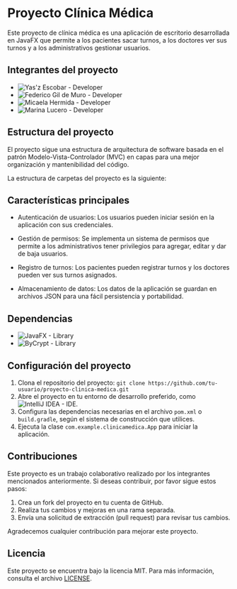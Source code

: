 # Proyecto Clínica Médica

Este proyecto de clínica médica es una aplicación de escritorio desarrollada en JavaFX que permite a los pacientes sacar turnos, a los doctores ver sus turnos y a los administrativos gestionar usuarios.

## Integrantes del proyecto

- <img src="https://img.shields.io/badge/Yas'z%20Escobar-Developer-blue" alt="Yas'z Escobar - Developer">
- <img src="https://img.shields.io/badge/Federico%20Gil%20de%20Muro-Developer-blue" alt="Federico Gil de Muro - Developer">
- <img src="https://img.shields.io/badge/Micaela%20Hermida-Developer-blue" alt="Micaela Hermida - Developer">
- <img src="https://img.shields.io/badge/Marina%20Lucero-Developer-blue" alt="Marina Lucero - Developer">

## Estructura del proyecto

El proyecto sigue una estructura de arquitectura de software basada en el patrón Modelo-Vista-Controlador (MVC) en capas para una mejor organización y mantenibilidad del código.

La estructura de carpetas del proyecto es la siguiente:



## Características principales

- Autenticación de usuarios: Los usuarios pueden iniciar sesión en la aplicación con sus credenciales.

- Gestión de permisos: Se implementa un sistema de permisos que permite a los administrativos tener privilegios para agregar, editar y dar de baja usuarios.

- Registro de turnos: Los pacientes pueden registrar turnos y los doctores pueden ver sus turnos asignados.

- Almacenamiento de datos: Los datos de la aplicación se guardan en archivos JSON para una fácil persistencia y portabilidad.

## Dependencias

- <img src="https://img.shields.io/badge/JavaFX-Library-green" alt="JavaFX - Library">
- <img src="https://img.shields.io/badge/ByCrypt-Library-green" alt="ByCrypt - Library">

## Configuración del proyecto

1. Clona el repositorio del proyecto: `git clone https://github.com/tu-usuario/proyecto-clinica-medica.git`
2. Abre el proyecto en tu entorno de desarrollo preferido, como <img src="https://img.shields.io/badge/IntelliJ%20IDEA-IDE-red" alt="IntelliJ IDEA - IDE"/>.
3. Configura las dependencias necesarias en el archivo `pom.xml` o `build.gradle`, según el sistema de construcción que utilices.
4. Ejecuta la clase `com.example.clinicamedica.App` para iniciar la aplicación.

## Contribuciones

Este proyecto es un trabajo colaborativo realizado por los integrantes mencionados anteriormente. Si deseas contribuir, por favor sigue estos pasos:

1. Crea un fork del proyecto en tu cuenta de GitHub.
2. Realiza tus cambios y mejoras en una rama separada.
3. Envía una solicitud de extracción (pull request) para revisar tus cambios.

Agradecemos cualquier contribución para mejorar este proyecto.

## Licencia

Este proyecto se encuentra bajo la licencia MIT. Para más información, consulta el archivo [LICENSE](LICENSE).






